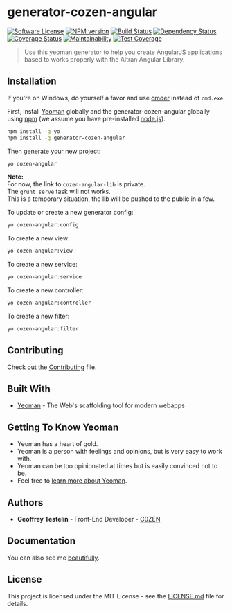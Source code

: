 # generator-cozen-angular 
[![Software License][license-image]](LICENSE) [![NPM version][npm-image]][npm-url] [![Build Status][travis-image]][travis-url] [![Dependency Status][daviddm-image]][daviddm-url] [![Coverage Status][coveralls-image]][coveralls-url] [![Maintainability][code-climate-maintainability-image]][code-climate-maintainability-url] [![Test Coverage][code-climate-coverage-image]][code-climate-coverage-url]
> Use this yeoman generator to help you create AngularJS applications based to works properly with the Altran Angular Library.

## Installation

If you're on Windows, do yourself a favor and use [cmder](http://cmder.net/) instead of `cmd.exe`.

First, install [Yeoman](http://yeoman.io) globally and the generator-cozen-angular globally using [npm](https://www.npmjs.com/) (we assume you have pre-installed [node.js](https://nodejs.org/)).

```bash
npm install -g yo
npm install -g generator-cozen-angular
```

Then generate your new project:

```bash
yo cozen-angular
```

**Note:**  
For now, the link to `cozen-angular-lib` is private.  
The `grunt serve` task will not works.  
This is a temporary situation, the lib will be pushed to the public in a few.

To update or create a new generator config:

```bash
yo cozen-angular:config
```

To create a new view:

```bash
yo cozen-angular:view
```

To create a new service:

```bash
yo cozen-angular:service
```

To create a new controller:

```bash
yo cozen-angular:controller
```

To create a new filter:

```bash
yo cozen-angular:filter
```

## Contributing

Check out the [Contributing](CONTRIBUTING.md) file.

## Built With

* [Yeoman](http://yeoman.io/) - The Web's scaffolding tool for modern webapps

## Getting To Know Yeoman

* Yeoman has a heart of gold.
* Yeoman is a person with feelings and opinions, but is very easy to work with.
* Yeoman can be too opinionated at times but is easily convinced not to be.
* Feel free to [learn more about Yeoman](http://yeoman.io/).

## Authors

* **Geoffrey Testelin** - Front-End Developer - [C0ZEN](https://github.com/C0ZEN)

## Documentation

You can also see me [beautifully](https://c0zen.github.io/generator-cozen-angular/).

## License

This project is licensed under the MIT License - see the [LICENSE.md](LICENSE.md) file for details.

[license-image]: https://img.shields.io/badge/license-MIT-brightgreen.svg?style=flat
[npm-image]: https://badge.fury.io/js/generator-cozen-angular.svg
[npm-url]: https://npmjs.org/package/generator-cozen-angular
[travis-image]: https://travis-ci.org/C0ZEN/generator-cozen-angular.svg?branch=master
[travis-url]: https://travis-ci.org/C0ZEN/generator-cozen-angular
[daviddm-image]: https://david-dm.org/C0ZEN/generator-cozen-angular.svg?theme=shields.io
[daviddm-url]: https://david-dm.org/C0ZEN/generator-cozen-angular
[coveralls-image]: https://coveralls.io/repos/github/C0ZEN/generator-cozen-angular/badge.svg?branch=master
[coveralls-url]: https://coveralls.io/github/C0ZEN/generator-cozen-angular?branch=master
[code-climate-maintainability-image]: https://api.codeclimate.com/v1/badges/f44fecff6e1c0ba26bf9/maintainability
[code-climate-maintainability-url]: https://codeclimate.com/github/C0ZEN/generator-cozen-angular/maintainability
[code-climate-coverage-image]: https://api.codeclimate.com/v1/badges/f44fecff6e1c0ba26bf9/test_coverage
[code-climate-coverage-url]: https://codeclimate.com/github/C0ZEN/generator-cozen-angular/test_coverage